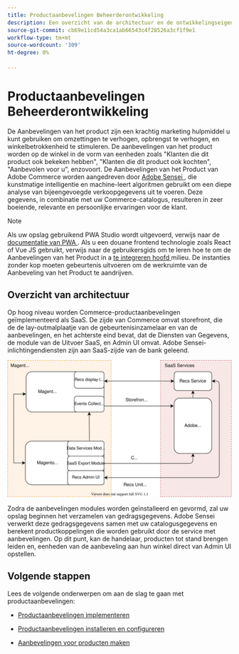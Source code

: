 ```yaml
---
title: Productaanbevelingen Beheerderontwikkeling
description: Een overzicht van de architectuur en de ontwikkelingseigenschappen van de Aanbevelingen van het Product.
source-git-commit: cb69e11cd54a3ca1ab66543c4f28526a3cf1f9e1
workflow-type: tm+mt
source-wordcount: '309'
ht-degree: 0%

---
```


# Productaanbevelingen Beheerderontwikkeling

De Aanbevelingen van het product zijn een krachtig marketing hulpmiddel u kunt gebruiken om omzettingen te verhogen, opbrengst te verhogen, en winkelbetrokkenheid te stimuleren. De aanbevelingen van het product worden op de winkel in de vorm van eenheden zoals &quot;Klanten die dit product ook bekeken hebben&quot;, &quot;Klanten die dit product ook kochten&quot;, &quot;Aanbevolen voor u&quot;, enzovoort. De Aanbevelingen van het Product van Adobe Commerce worden aangedreven door [ Adobe Sensei ](https://www.adobe.com/sensei.html), die kunstmatige intelligentie en machine-leert algoritmen gebruikt om een diepe analyse van bijeengevoegde verkoopgegevens uit te voeren. Deze gegevens, in combinatie met uw Commerce-catalogus, resulteren in zeer boeiende, relevante en persoonlijke ervaringen voor de klant.

>[!NOTE]
>
>Als uw opslag gebruikend PWA Studio wordt uitgevoerd, verwijs naar de [ documentatie van PWA ](https://developer.adobe.com/commerce/pwa-studio/integrations/product-recommendations/). Als u een douane frontend technologie zoals React of Vue JS gebruikt, verwijs naar de gebruikersgids om te leren hoe te om de Aanbevelingen van het Product in a [ te integreren hoofd ](headless.md) milieu. De instanties zonder kop moeten gebeurtenis uitvoeren om de werkruimte van de Aanbeveling van het Product te aandrijven.

## Overzicht van architectuur

Op hoog niveau worden Commerce-productaanbevelingen geïmplementeerd als SaaS. De zijde van Commerce omvat storefront, die de de lay-outmalplaatje van de gebeurtenisinzamelaar en van de aanbevelingen, en het achterste eind bevat, dat de Diensten van Gegevens, de module van de Uitvoer SaaS, en Admin UI omvat. Adobe Sensei-inlichtingendiensten zijn aan SaaS-zijde van de bank geleend.

![ het diagram van de de aanbevelingen van het Product architectuur ](assets/arch-diag-sensei.svg)

Zodra de aanbevelingen modules worden geïnstalleerd en gevormd, zal uw opslag beginnen het verzamelen van gedragsgegevens. Adobe Sensei verwerkt deze gedragsgegevens samen met uw catalogusgegevens en berekent productkoppelingen die worden gebruikt door de service met aanbevelingen. Op dit punt, kan de handelaar, producten tot stand brengen leiden en, eenheden van de aanbeveling aan hun winkel direct van Admin UI opstellen.

## Volgende stappen

Lees de volgende onderwerpen om aan de slag te gaan met productaanbevelingen:

- [Productaanbevelingen implementeren](implementation-workflow.md)

- [Productaanbevelingen installeren en configureren](install-configure.md)

- [Aanbevelingen voor producten maken](create.md)
